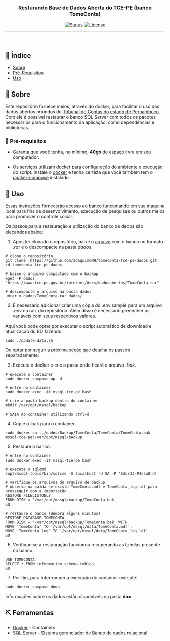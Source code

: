 <h3 align="center">Resturando Base de Dados Aberta do TCE-PE (banco TomeConta)</h3>

<div align="center">

[![Status](https://img.shields.io/badge/status-active-success.svg)]()
[![License](https://img.shields.io/badge/licence-GNU%20Aferro%20V3-blue.svg)](/LICENSE)

</div>

---

<p align="center">
    <br> 
</p>

## 📝 Índice

- [Sobre](#about)
- [Pré-Requisitos](#req)
- [Uso](#usage)


## 🧐 Sobre <a name = "about"></a>

Este repositório fornece meios, através do docker, para facilitar o uso dos dados abertos oriundos do [Tribunal de Contas do estado de Pernambuco](https://www.tce.pe.gov.br/internet/index.php/dados-abertos/bases-de-dados-completas). Com ele é possível restaurar o banco SQL Server com todos os pacotes necessários para o funcionamento da aplicação, como dependências e bibliotecas.

### 🎈 Pré-requisitos <a name="req"></a>

- Garanta que você tenha, no mínimo, **40gb** de espaço livre em seu computador.

- Os serviços utilizam docker para configuração do ambiente e execução do script. Instale o  [docker](https://docs.docker.com/install/) e tenha certeza que você também tem o  [docker-compose](https://docs.docker.com/compose/install/) instalado. 


##  🏁 Uso <a name="usage"></a>

Essas instruções fornecerão acesso ao banco funcionando em sua máquina local para fins de desenvolvimento, execução de pesquisas ou outros meios para promover o controle social.

Os passos para a restauração e utilização do banco de dados são elecandos abaixo:

1. Após ter clonado o repositório, baixe o [arquivo](https://www.tce.pe.gov.br/internet/docs/dadosabertos/TomeConta.rar) com o banco no formato *.rar* e o descompacte na pasta *dados*.

```shell
# clone o repositório
git clone  https://github.com/JoaquimCMH/tomeconta-tce-pe-dados.git
cd tomeconta-tce-pe-dados

# baixe o arquivo compactado com o backup
wget -P dados "https://www.tce.pe.gov.br/internet/docs/dadosabertos/TomeConta.rar"

# descompacte o arquivo na pasta dados
unrar x dados/TomeConta.rar dados/
```
2. É necessário adicionar criar uma cópia do .env.sample para um arquivo .env na raiz do repositório. Além disso é necessário preencher as variáveis com seus respectivos valores.

Aqui você pode optar por executar o script automático de download e atualização do BD fazendo:

```
sudo ./update-data.sh
```

Ou optar por seguir a próxima seção que detalha os passos separadamente:

3. Execute o docker e crie a pasta onde ficará o arquivo *.bak*.

```shell
# execute o container
sudo docker-compose up -d

# entre no container 
sudo docker exec -it mssql-tce-pe bash

# crie a pasta backup dentro do container
mkdir /var/opt/mssql/backup

# SAIA do container utilizando ctrl+d
```
4. Copie o .bak para o container.

```shell
sudo docker cp ../dados/Backup/TomeConta/TomeConta/TomeConta.bak mssql-tce-pe:/var/opt/mssql/backup
```

5. Restaure o banco.
```shell
# entre no container
sudo docker exec -it mssql-tce-pe bash

# execute o sqlcmd
/opt/mssql-tools/bin/sqlcmd -S localhost -U SA -P 'S3cr3t-P4ssw0rd!'

# verifique os arquivos do arquivo de backup
# observe na saída se existe TomeConta.mdf e TomeConta_log.ldf para prosseguir com a importação
RESTORE FILELISTONLY
FROM DISK = '/var/opt/mssql/backup/TomeConta.bak'
GO

# restaure o banco (demora alguns minutos)
RESTORE DATABASE TOMECONTA
FROM DISK = '/var/opt/mssql/backup/TomeConta.bak' WITH
MOVE 'TomeConta' TO '/var/opt/mssql/data/TomeConta.mdf',
MOVE 'TomeConta_log' TO '/var/opt/mssql/data/TomeConta_log.ldf'
GO
```
6. Verifique se a restauração funcionou recuperando as tabelas presente no banco.

```shell
USE TOMECONTA
SELECT * FROM information_schema.tables;
GO
```

7. Por fim, para interromper a execução do container execute:
```shell
sudo docker-compose down
```

Informações sobre os dados estão disponíveis na pasta **doc**.

## ⛏️ Ferramentas <a name = "built_using"></a>

- [Docker](https://www.docker.com/) - Containers
- [SQL Server](https://www.microsoft.com/pt-br/sql-server/sql-server-downloads) - Sistema gerenciador de Banco de dados relacional


